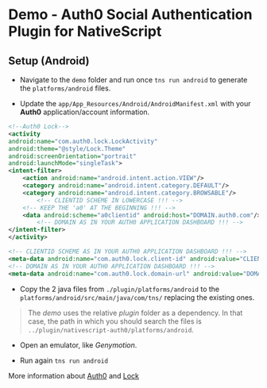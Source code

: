 # Demo - Auth0 Social Authentication Plugin for NativeScript

## Setup (Android)

* Navigate to the `demo` folder and run once `tns run android` to generate the `platforms/android` files.

* Update the `app/App_Resources/Android/AndroidManifest.xml` with your **Auth0** application/account information.

```xml
<!--Auth0 Lock-->
<activity
android:name="com.auth0.lock.LockActivity"
android:theme="@style/Lock.Theme"
android:screenOrientation="portrait"
android:launchMode="singleTask">
<intent-filter>
    <action android:name="android.intent.action.VIEW"/>
    <category android:name="android.intent.category.DEFAULT"/>
    <category android:name="android.intent.category.BROWSABLE"/>
		<!-- CLIENTID SCHEME IN LOWERCASE !!! -->
    <!-- KEEP THE 'a0' AT THE BEGINNING !!! -->
    <data android:scheme="a0clientid" android:host="DOMAIN.auth0.com"/>
		<!-- DOMAIN AS IN YOUR AUTH0 APPLICATION DASHBOARD !!! -->
</intent-filter>
</activity>

<!-- CLIENTID SCHEME AS IN YOUR AUTH0 APPLICATION DASHBOARD !!! -->
<meta-data android:name="com.auth0.lock.client-id" android:value="CLIENTID"/>
<!-- DOMAIN AS IN YOUR AUTH0 APPLICATION DASHBOARD !!! -->
<meta-data android:name="com.auth0.lock.domain-url" android:value="DOMAIN.auth0.com"/>
```

* Copy the 2 java files from `./plugin/platforms/android` to the `platforms/android/src/main/java/com/tns/` replacing the existing ones.

> The _demo_ uses the relative _plugin_ folder as a dependency. In that case, the path in which you should search the files is `../plugin/nativescript-auth0/platforms/android`.

* Open an emulator, like _Genymotion_.

* Run again `tns run android`


More information about [Auth0](https://auth0.com) and [Lock](https://auth0.com/lock)
